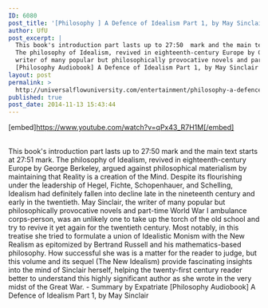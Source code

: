 ```yaml
---
ID: 6080
post_title: '[Philosophy ] A Defence of Idealism Part 1, by May Sinclair'
author: UfU
post_excerpt: |
  This book's introduction part lasts up to 27:50  mark and the main text starts at  27:51  mark.
  The philosophy of Idealism, revived in eighteenth-century Europe by George Berkeley, argued against philosophical materialism by maintaining that Reality is a creation of the Mind. Despite its flourishing under the leadership of Hegel, Fichte, Schopenhauer, and Schelling, Idealism had definitely fallen into decline late in the nineteenth century and early in the twentieth. May Sinclair, the
  writer of many popular but philosophically provocative novels and part-time World War I ambulance corps-person, was an unlikely one to take up the torch of the old school and try to revive it yet again for the twentieth century. Most notably, in this treatise she tried to formulate a union of Idealistic Monism with the New Realism as epitomized by Bertrand Russell and his mathematics-based philosophy. How successful she was is a matter for the reader to judge, but this volume and its sequel (The New Idealism) provide fascinating insights into the mind of Sinclair herself, helping the twenty-first century reader better to understand this highly significant author as she wrote in the very midst of the Great War. - Summary by Expatriate
  [Philosophy Audiobook] A Defence of Idealism Part 1, by May Sinclair
layout: post
permalink: >
  http://universalflowuniversity.com/entertainment/philosophy-a-defence-of-idealism-part-1-by-may-sinclair/
published: true
post_date: 2014-11-13 15:43:44
---
```

[embed]https://www.youtube.com/watch?v=qPx43_R7H1M[/embed]</br></br>
<p>This book's introduction part lasts up to 27:50  mark and the main text starts at  27:51  mark.
The philosophy of Idealism, revived in eighteenth-century Europe by George Berkeley, argued against philosophical materialism by maintaining that Reality is a creation of the Mind. Despite its flourishing under the leadership of Hegel, Fichte, Schopenhauer, and Schelling, Idealism had definitely fallen into decline late in the nineteenth century and early in the twentieth. May Sinclair, the 
writer of many popular but philosophically provocative novels and part-time World War I ambulance corps-person, was an unlikely one to take up the torch of the old school and try to revive it yet again for the twentieth century. Most notably, in this treatise she tried to formulate a union of Idealistic Monism with the New Realism as epitomized by Bertrand Russell and his mathematics-based philosophy. How successful she was is a matter for the reader to judge, but this volume and its sequel (The New Idealism) provide fascinating insights into the mind of Sinclair herself, helping the twenty-first century reader better to understand this highly significant author as she wrote in the very midst of the Great War. - Summary by Expatriate
[Philosophy Audiobook] A Defence of Idealism Part 1, by May Sinclair</p>